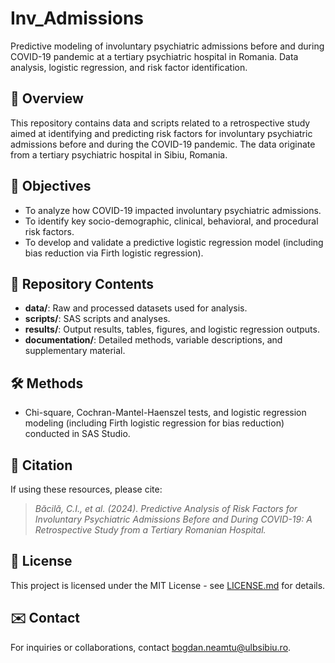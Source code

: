 # Inv_Admissions
Predictive modeling of involuntary psychiatric admissions before and during COVID-19 pandemic at a tertiary psychiatric hospital in Romania. Data analysis, logistic regression, and risk factor identification.
## 📌 Overview
This repository contains data and scripts related to a retrospective study aimed at identifying and predicting risk factors for involuntary psychiatric admissions before and during the COVID-19 pandemic. The data originate from a tertiary psychiatric hospital in Sibiu, Romania.

## 🎯 Objectives
- To analyze how COVID-19 impacted involuntary psychiatric admissions.
- To identify key socio-demographic, clinical, behavioral, and procedural risk factors.
- To develop and validate a predictive logistic regression model (including bias reduction via Firth logistic regression).

## 📂 Repository Contents

- **data/**: Raw and processed datasets used for analysis.
- **scripts/**: SAS scripts and analyses.
- **results/**: Output results, tables, figures, and logistic regression outputs.
- **documentation/**: Detailed methods, variable descriptions, and supplementary material.

## 🛠️ Methods
- Chi-square, Cochran-Mantel-Haenszel tests, and logistic regression modeling (including Firth logistic regression for bias reduction) conducted in SAS Studio.

## 📖 Citation
If using these resources, please cite:

> *Băcilă, C.I., et al. (2024). Predictive Analysis of Risk Factors for Involuntary Psychiatric Admissions Before and During COVID-19: A Retrospective Study from a Tertiary Romanian Hospital.*

## 📜 License
This project is licensed under the MIT License - see [LICENSE.md](LICENSE.md) for details.

## ✉️ Contact
For inquiries or collaborations, contact [bogdan.neamtu@ulbsibiu.ro](mailto:bogdan.neamtu@ulbsibiu.ro).
